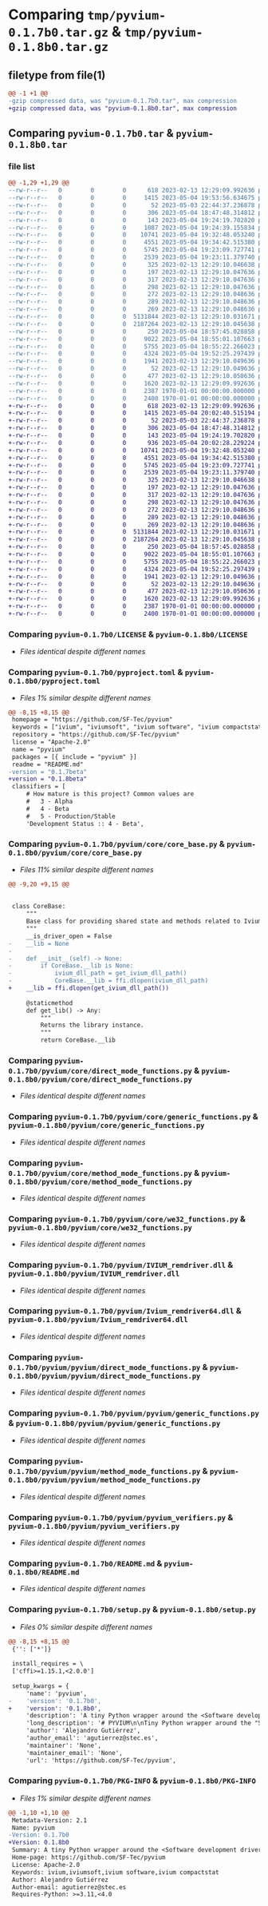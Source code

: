 # Comparing `tmp/pyvium-0.1.7b0.tar.gz` & `tmp/pyvium-0.1.8b0.tar.gz`

## filetype from file(1)

```diff
@@ -1 +1 @@
-gzip compressed data, was "pyvium-0.1.7b0.tar", max compression
+gzip compressed data, was "pyvium-0.1.8b0.tar", max compression
```

## Comparing `pyvium-0.1.7b0.tar` & `pyvium-0.1.8b0.tar`

### file list

```diff
@@ -1,29 +1,29 @@
--rw-r--r--   0        0        0      618 2023-02-13 12:29:09.992636 pyvium-0.1.7b0/LICENSE
--rw-r--r--   0        0        0     1415 2023-05-04 19:53:56.634675 pyvium-0.1.7b0/pyproject.toml
--rw-r--r--   0        0        0       52 2023-05-03 22:44:37.236878 pyvium-0.1.7b0/pyvium/__init__.py
--rw-r--r--   0        0        0      306 2023-05-04 18:47:48.314812 pyvium-0.1.7b0/pyvium/core/__init__.py
--rw-r--r--   0        0        0      143 2023-05-04 19:24:19.702820 pyvium-0.1.7b0/pyvium/core/constants.py
--rw-r--r--   0        0        0     1087 2023-05-04 19:24:39.155834 pyvium-0.1.7b0/pyvium/core/core_base.py
--rw-r--r--   0        0        0    10741 2023-05-04 19:32:48.053240 pyvium-0.1.7b0/pyvium/core/direct_mode_functions.py
--rw-r--r--   0        0        0     4551 2023-05-04 19:34:42.515380 pyvium-0.1.7b0/pyvium/core/generic_functions.py
--rw-r--r--   0        0        0     5745 2023-05-04 19:23:09.727741 pyvium-0.1.7b0/pyvium/core/method_mode_functions.py
--rw-r--r--   0        0        0     2539 2023-05-04 19:23:11.379740 pyvium-0.1.7b0/pyvium/core/we32_functions.py
--rw-r--r--   0        0        0      325 2023-02-13 12:29:10.046638 pyvium-0.1.7b0/pyvium/errors/__init__.py
--rw-r--r--   0        0        0      197 2023-02-13 12:29:10.047636 pyvium-0.1.7b0/pyvium/errors/cell_off.py
--rw-r--r--   0        0        0      317 2023-02-13 12:29:10.047636 pyvium-0.1.7b0/pyvium/errors/device_busy.py
--rw-r--r--   0        0        0      298 2023-02-13 12:29:10.047636 pyvium-0.1.7b0/pyvium/errors/device_not_connected_to_iviumsoft.py
--rw-r--r--   0        0        0      272 2023-02-13 12:29:10.048636 pyvium-0.1.7b0/pyvium/errors/driver_not_open.py
--rw-r--r--   0        0        0      289 2023-02-13 12:29:10.048636 pyvium-0.1.7b0/pyvium/errors/no_device_detected.py
--rw-r--r--   0        0        0      269 2023-02-13 12:29:10.048636 pyvium-0.1.7b0/pyvium/errors/no_iviumsoft_running.py
--rw-r--r--   0        0        0  5131844 2023-02-13 12:29:10.031671 pyvium-0.1.7b0/pyvium/IVIUM_remdriver.dll
--rw-r--r--   0        0        0  2187264 2023-02-13 12:29:10.045638 pyvium-0.1.7b0/pyvium/Ivium_remdriver64.dll
--rw-r--r--   0        0        0      250 2023-05-04 18:57:45.028858 pyvium-0.1.7b0/pyvium/pyvium/__init__.py
--rw-r--r--   0        0        0     9022 2023-05-04 18:55:01.107663 pyvium-0.1.7b0/pyvium/pyvium/direct_mode_functions.py
--rw-r--r--   0        0        0     5755 2023-05-04 18:55:22.266023 pyvium-0.1.7b0/pyvium/pyvium/generic_functions.py
--rw-r--r--   0        0        0     4324 2023-05-04 19:52:25.297439 pyvium-0.1.7b0/pyvium/pyvium/method_mode_functions.py
--rw-r--r--   0        0        0     1941 2023-02-13 12:29:10.049636 pyvium-0.1.7b0/pyvium/pyvium_verifiers.py
--rw-r--r--   0        0        0       52 2023-02-13 12:29:10.049636 pyvium-0.1.7b0/pyvium/util/__init__.py
--rw-r--r--   0        0        0      477 2023-02-13 12:29:10.050636 pyvium-0.1.7b0/pyvium/util/get_ivium_dll_path.py
--rw-r--r--   0        0        0     1620 2023-02-13 12:29:09.992636 pyvium-0.1.7b0/README.md
--rw-r--r--   0        0        0     2387 1970-01-01 00:00:00.000000 pyvium-0.1.7b0/setup.py
--rw-r--r--   0        0        0     2400 1970-01-01 00:00:00.000000 pyvium-0.1.7b0/PKG-INFO
+-rw-r--r--   0        0        0      618 2023-02-13 12:29:09.992636 pyvium-0.1.8b0/LICENSE
+-rw-r--r--   0        0        0     1415 2023-05-04 20:02:40.515194 pyvium-0.1.8b0/pyproject.toml
+-rw-r--r--   0        0        0       52 2023-05-03 22:44:37.236878 pyvium-0.1.8b0/pyvium/__init__.py
+-rw-r--r--   0        0        0      306 2023-05-04 18:47:48.314812 pyvium-0.1.8b0/pyvium/core/__init__.py
+-rw-r--r--   0        0        0      143 2023-05-04 19:24:19.702820 pyvium-0.1.8b0/pyvium/core/constants.py
+-rw-r--r--   0        0        0      936 2023-05-04 20:02:28.229224 pyvium-0.1.8b0/pyvium/core/core_base.py
+-rw-r--r--   0        0        0    10741 2023-05-04 19:32:48.053240 pyvium-0.1.8b0/pyvium/core/direct_mode_functions.py
+-rw-r--r--   0        0        0     4551 2023-05-04 19:34:42.515380 pyvium-0.1.8b0/pyvium/core/generic_functions.py
+-rw-r--r--   0        0        0     5745 2023-05-04 19:23:09.727741 pyvium-0.1.8b0/pyvium/core/method_mode_functions.py
+-rw-r--r--   0        0        0     2539 2023-05-04 19:23:11.379740 pyvium-0.1.8b0/pyvium/core/we32_functions.py
+-rw-r--r--   0        0        0      325 2023-02-13 12:29:10.046638 pyvium-0.1.8b0/pyvium/errors/__init__.py
+-rw-r--r--   0        0        0      197 2023-02-13 12:29:10.047636 pyvium-0.1.8b0/pyvium/errors/cell_off.py
+-rw-r--r--   0        0        0      317 2023-02-13 12:29:10.047636 pyvium-0.1.8b0/pyvium/errors/device_busy.py
+-rw-r--r--   0        0        0      298 2023-02-13 12:29:10.047636 pyvium-0.1.8b0/pyvium/errors/device_not_connected_to_iviumsoft.py
+-rw-r--r--   0        0        0      272 2023-02-13 12:29:10.048636 pyvium-0.1.8b0/pyvium/errors/driver_not_open.py
+-rw-r--r--   0        0        0      289 2023-02-13 12:29:10.048636 pyvium-0.1.8b0/pyvium/errors/no_device_detected.py
+-rw-r--r--   0        0        0      269 2023-02-13 12:29:10.048636 pyvium-0.1.8b0/pyvium/errors/no_iviumsoft_running.py
+-rw-r--r--   0        0        0  5131844 2023-02-13 12:29:10.031671 pyvium-0.1.8b0/pyvium/IVIUM_remdriver.dll
+-rw-r--r--   0        0        0  2187264 2023-02-13 12:29:10.045638 pyvium-0.1.8b0/pyvium/Ivium_remdriver64.dll
+-rw-r--r--   0        0        0      250 2023-05-04 18:57:45.028858 pyvium-0.1.8b0/pyvium/pyvium/__init__.py
+-rw-r--r--   0        0        0     9022 2023-05-04 18:55:01.107663 pyvium-0.1.8b0/pyvium/pyvium/direct_mode_functions.py
+-rw-r--r--   0        0        0     5755 2023-05-04 18:55:22.266023 pyvium-0.1.8b0/pyvium/pyvium/generic_functions.py
+-rw-r--r--   0        0        0     4324 2023-05-04 19:52:25.297439 pyvium-0.1.8b0/pyvium/pyvium/method_mode_functions.py
+-rw-r--r--   0        0        0     1941 2023-02-13 12:29:10.049636 pyvium-0.1.8b0/pyvium/pyvium_verifiers.py
+-rw-r--r--   0        0        0       52 2023-02-13 12:29:10.049636 pyvium-0.1.8b0/pyvium/util/__init__.py
+-rw-r--r--   0        0        0      477 2023-02-13 12:29:10.050636 pyvium-0.1.8b0/pyvium/util/get_ivium_dll_path.py
+-rw-r--r--   0        0        0     1620 2023-02-13 12:29:09.992636 pyvium-0.1.8b0/README.md
+-rw-r--r--   0        0        0     2387 1970-01-01 00:00:00.000000 pyvium-0.1.8b0/setup.py
+-rw-r--r--   0        0        0     2400 1970-01-01 00:00:00.000000 pyvium-0.1.8b0/PKG-INFO
```

### Comparing `pyvium-0.1.7b0/LICENSE` & `pyvium-0.1.8b0/LICENSE`

 * *Files identical despite different names*

### Comparing `pyvium-0.1.7b0/pyproject.toml` & `pyvium-0.1.8b0/pyproject.toml`

 * *Files 1% similar despite different names*

```diff
@@ -8,15 +8,15 @@
 homepage = "https://github.com/SF-Tec/pyvium"
 keywords = ["ivium", "iviumsoft", "ivium software", "ivium compactstat"]
 repository = "https://github.com/SF-Tec/pyvium"
 license = "Apache-2.0"
 name = "pyvium"
 packages = [{ include = "pyvium" }]
 readme = "README.md"
-version = "0.1.7beta"
+version = "0.1.8beta"
 classifiers = [
     # How mature is this project? Common values are
     #   3 - Alpha
     #   4 - Beta
     #   5 - Production/Stable
     'Development Status :: 4 - Beta',
```

### Comparing `pyvium-0.1.7b0/pyvium/core/core_base.py` & `pyvium-0.1.8b0/pyvium/core/core_base.py`

 * *Files 11% similar despite different names*

```diff
@@ -9,20 +9,15 @@
 
 
 class CoreBase:
     """
     Base class for providing shared state and methods related to Ivium driver.
     """
     __is_driver_open = False
-    __lib = None
-
-    def __init__(self) -> None:
-        if CoreBase.__lib is None:
-            ivium_dll_path = get_ivium_dll_path()
-            CoreBase.__lib = ffi.dlopen(ivium_dll_path)
+    __lib = ffi.dlopen(get_ivium_dll_path())
 
     @staticmethod
     def get_lib() -> Any:
         """
         Returns the library instance.
         """
         return CoreBase.__lib
```

### Comparing `pyvium-0.1.7b0/pyvium/core/direct_mode_functions.py` & `pyvium-0.1.8b0/pyvium/core/direct_mode_functions.py`

 * *Files identical despite different names*

### Comparing `pyvium-0.1.7b0/pyvium/core/generic_functions.py` & `pyvium-0.1.8b0/pyvium/core/generic_functions.py`

 * *Files identical despite different names*

### Comparing `pyvium-0.1.7b0/pyvium/core/method_mode_functions.py` & `pyvium-0.1.8b0/pyvium/core/method_mode_functions.py`

 * *Files identical despite different names*

### Comparing `pyvium-0.1.7b0/pyvium/core/we32_functions.py` & `pyvium-0.1.8b0/pyvium/core/we32_functions.py`

 * *Files identical despite different names*

### Comparing `pyvium-0.1.7b0/pyvium/IVIUM_remdriver.dll` & `pyvium-0.1.8b0/pyvium/IVIUM_remdriver.dll`

 * *Files identical despite different names*

### Comparing `pyvium-0.1.7b0/pyvium/Ivium_remdriver64.dll` & `pyvium-0.1.8b0/pyvium/Ivium_remdriver64.dll`

 * *Files identical despite different names*

### Comparing `pyvium-0.1.7b0/pyvium/pyvium/direct_mode_functions.py` & `pyvium-0.1.8b0/pyvium/pyvium/direct_mode_functions.py`

 * *Files identical despite different names*

### Comparing `pyvium-0.1.7b0/pyvium/pyvium/generic_functions.py` & `pyvium-0.1.8b0/pyvium/pyvium/generic_functions.py`

 * *Files identical despite different names*

### Comparing `pyvium-0.1.7b0/pyvium/pyvium/method_mode_functions.py` & `pyvium-0.1.8b0/pyvium/pyvium/method_mode_functions.py`

 * *Files identical despite different names*

### Comparing `pyvium-0.1.7b0/pyvium/pyvium_verifiers.py` & `pyvium-0.1.8b0/pyvium/pyvium_verifiers.py`

 * *Files identical despite different names*

### Comparing `pyvium-0.1.7b0/README.md` & `pyvium-0.1.8b0/README.md`

 * *Files identical despite different names*

### Comparing `pyvium-0.1.7b0/setup.py` & `pyvium-0.1.8b0/setup.py`

 * *Files 0% similar despite different names*

```diff
@@ -8,15 +8,15 @@
 {'': ['*']}
 
 install_requires = \
 ['cffi>=1.15.1,<2.0.0']
 
 setup_kwargs = {
     'name': 'pyvium',
-    'version': '0.1.7b0',
+    'version': '0.1.8b0',
     'description': 'A tiny Python wrapper around the <Software development driver DLL> for IviumSoft.',
     'long_description': '# PYVIUM\n\nTiny Python wrapper around the "Software development driver DLL" for IviumSoft.\n\n# Important:\n\nThis module uses a dll from the IviumSoft application. You need to have this software installed on a Windows machine. The IviumSoft application can be downloaded from here: https://www.ivium.com/support/#Software%20update\n\nThis version of Pyvium has been tested for IviumSoft release 4.1100.\n\n## Installation\n\nInstall PYVIUM easily with pip:\n\n```\npip install pyvium\n```\n\nOr with poetry:\n\n```\npoetry add pyvium\n```\n\n## Usage Example (Using IviumSoft Core functions)\n\nTo use the same functions available in the "IviumSoft driver DLL" you can import the Core class as follows. All functions return a result code (integer) and a result value if available. For further information you can check the IviumSoft documentation.\n\n```\nfrom pyvium import Core\n\nCore.IV_open()\nCore.IV_getdevicestatus()\nCore.IV_close()\n```\n\n## Usage Example (Using Pyvium methods)\n\nThis is a wrapper around the Core functions that adds a few things:\n\n- Exception management (you can find an example [here](https://github.com/SF-Tec/pyvium/blob/main/docs/error_management.md))\n- New functionalities\n\n```\nfrom pyvium import Pyvium\n\nPyvium.open_driver()\nPyvium.get_device_status()\nPyvium.close_driver()\n\n```\n\n## Supported functions\n\nThe list of currently supported and implemented functions can be found [here](https://github.com/SF-Tec/pyvium/blob/main/docs/method_list.md).\n\n## Links\n\n- [See on GitHub](https://github.com/sf-tec/pyvium)\n- [See on PyPI](https://pypi.org/project/pyvium)\n',
     'author': 'Alejandro Gutiérrez',
     'author_email': 'agutierrez@stec.es',
     'maintainer': 'None',
     'maintainer_email': 'None',
     'url': 'https://github.com/SF-Tec/pyvium',
```

### Comparing `pyvium-0.1.7b0/PKG-INFO` & `pyvium-0.1.8b0/PKG-INFO`

 * *Files 1% similar despite different names*

```diff
@@ -1,10 +1,10 @@
 Metadata-Version: 2.1
 Name: pyvium
-Version: 0.1.7b0
+Version: 0.1.8b0
 Summary: A tiny Python wrapper around the <Software development driver DLL> for IviumSoft.
 Home-page: https://github.com/SF-Tec/pyvium
 License: Apache-2.0
 Keywords: ivium,iviumsoft,ivium software,ivium compactstat
 Author: Alejandro Gutiérrez
 Author-email: agutierrez@stec.es
 Requires-Python: >=3.11,<4.0
```

